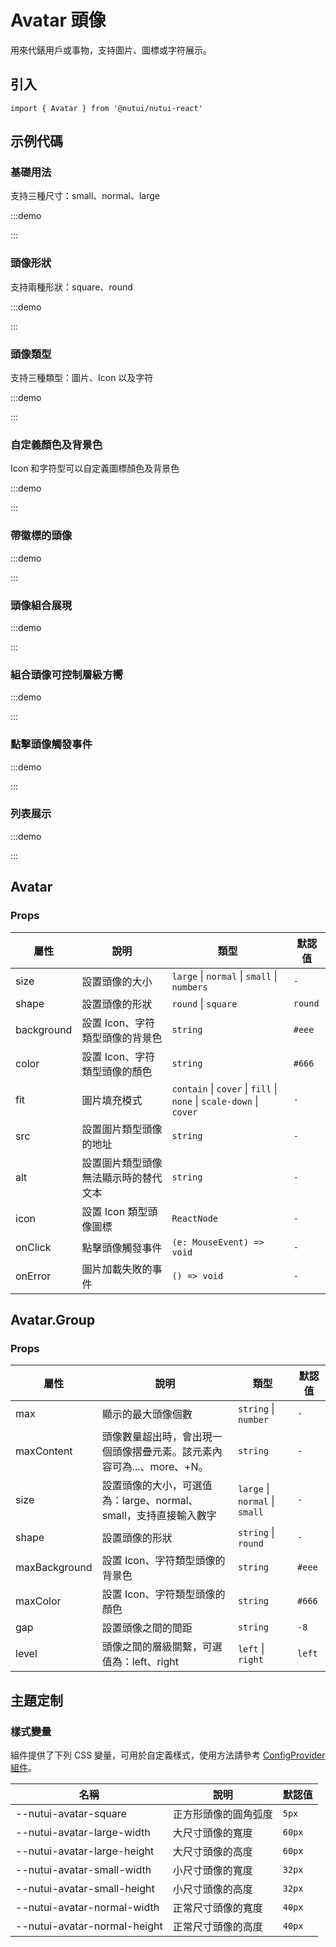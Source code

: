 # Avatar 頭像

用來代錶用戶或事物，支持圖片、圖標或字符展示。

## 引入

```tsx
import { Avatar } from '@nutui/nutui-react'
```

## 示例代碼

### 基礎用法

支持三種尺寸：small、normal、large

:::demo

<CodeBlock src='h5/demo1.tsx'></CodeBlock>

:::

### 頭像形狀

支持兩種形狀：square、round

:::demo

<CodeBlock src='h5/demo2.tsx'></CodeBlock>

:::

### 頭像類型

支持三種類型：圖片、Icon 以及字符

:::demo

<CodeBlock src='h5/demo3.tsx'></CodeBlock>

:::

### 自定義顏色及背景色

Icon 和字符型可以自定義圖標顏色及背景色

:::demo

<CodeBlock src='h5/demo4.tsx'></CodeBlock>

:::

### 帶徽標的頭像

:::demo

<CodeBlock src='h5/demo5.tsx'></CodeBlock>

:::

### 頭像組合展現

:::demo

<CodeBlock src='h5/demo6.tsx'></CodeBlock>

:::

### 組合頭像可控制層級方嚮

:::demo

<CodeBlock src='h5/demo7.tsx'></CodeBlock>

:::

### 點擊頭像觸發事件

:::demo

<CodeBlock src='h5/demo8.tsx'></CodeBlock>

:::

### 列表展示

:::demo

<CodeBlock src='h5/demo9.tsx'></CodeBlock>

:::

## Avatar

### Props

| 屬性 | 說明 | 類型 | 默認值 |
| --- | --- | --- | --- |
| size | 設置頭像的大小 | `large` \| `normal` \| `small` \| `numbers` | `-` |
| shape | 設置頭像的形狀 | `round` \| `square` | `round` |
| background | 設置 Icon、字符類型頭像的背景色 | `string` | `#eee` |
| color | 設置 Icon、字符類型頭像的顏色 | `string` | `#666` |
| fit | 圖片填充模式 | `contain` \| `cover` \| `fill` \| `none` \| `scale-down` \| `cover` | `-` |
| src | 設置圖片類型頭像的地址 | `string` | `-` |
| alt | 設置圖片類型頭像無法顯示時的替代文本 | `string` | `-` |
| icon | 設置 Icon 類型頭像圖標 | `ReactNode` | `-` |
| onClick | 點擊頭像觸發事件 | `(e: MouseEvent) => void` | `-` |
| onError | 圖片加載失敗的事件 | `() => void` | `-` |

## Avatar.Group

### Props

| 屬性 | 說明 | 類型 | 默認值 |
| --- | --- | --- | --- |
| max | 顯示的最大頭像個數 | `string` \| `number` | `-` |
| maxContent | 頭像數量超出時，會出現一個頭像摺疊元素。該元素內容可為...、more、+N。 | `string` | `-` |
| size | 設置頭像的大小，可選值為：large、normal、small，支持直接輸入數字 | `large` \| `normal` \| `small` | `-` |
| shape | 設置頭像的形狀 | `string` \| `round` | `-` |
| maxBackground | 設置 Icon、字符類型頭像的背景色 | `string` | `#eee` |
| maxColor | 設置 Icon、字符類型頭像的顏色 | `string` | `#666` |
| gap | 設置頭像之間的間距 | `string` | `-8` |
| level | 頭像之間的層級關繫，可選值為：left、right | `left` \| `right` | `left` |

## 主題定制

### 樣式變量

組件提供了下列 CSS 變量，可用於自定義樣式，使用方法請參考 [ConfigProvider 組件](#/zh-CN/component/configprovider)。

| 名稱 | 說明 | 默認值 |
| --- | --- | --- |
| \--nutui-avatar-square | 正方形頭像的圓角弧度 | `5px` |
| \--nutui-avatar-large-width | 大尺寸頭像的寬度 | `60px` |
| \--nutui-avatar-large-height | 大尺寸頭像的高度 | `60px` |
| \--nutui-avatar-small-width | 小尺寸頭像的寬度 | `32px` |
| \--nutui-avatar-small-height | 小尺寸頭像的高度 | `32px` |
| \--nutui-avatar-normal-width | 正常尺寸頭像的寬度 | `40px` |
| \--nutui-avatar-normal-height | 正常尺寸頭像的高度 | `40px` |
